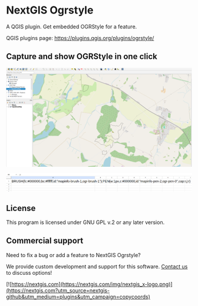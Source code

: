 # NextGIS Ogrstyle

A QGIS plugin. Get embedded OGRStyle for a feature.

QGIS plugins page: https://plugins.qgis.org/plugins/ogrstyle/ 

## Capture and show OGRStyle in one click

![copycoords](assets/screenshot.png)

![image-20240403100351415](assets/results.png)

## License

This program is licensed under GNU GPL v.2 or any later version.

## Commercial support

Need to fix a bug or add a feature to NextGIS Ogrstyle? 

We provide custom development and support for this software. [Contact us](https://nextgis.com/contact/?utm_source=nextgis-github&utm_medium=plugins&utm_campaign=copycoords) to discuss options!


[![https://nextgis.com](https://nextgis.com/img/nextgis_x-logo.png)](https://nextgis.com?utm_source=nextgis-github&utm_medium=plugins&utm_campaign=copycoords)
